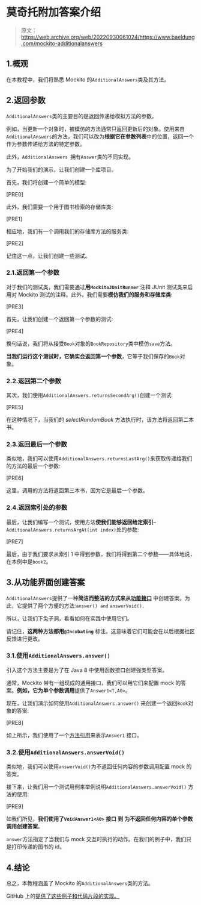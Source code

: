 # 莫奇托附加答案介绍

> 原文：<https://web.archive.org/web/20220930061024/https://www.baeldung.com/mockito-additionalanswers>

## 1.概观

在本教程中，我们将熟悉 Mockito 的`AdditionalAnswers`类及其方法。

## 2.返回参数

`AdditionalAnswers`类的主要目的是返回传递给模拟方法的参数。

例如，当更新一个对象时，被模仿的方法通常只返回更新后的对象。使用来自`AdditionalAnswers`的方法，我们可以改为**根据它在参数列表**中的位置，返回一个作为参数传递给方法的特定参数。

此外，`AdditionalAnswers `拥有`Answer`类的不同实现。

为了开始我们的演示，让我们创建一个库项目。

首先，我们将创建一个简单的模型:

[PRE0]

此外，我们需要一个用于图书检索的存储库类:

[PRE1]

相应地，我们有一个调用我们的存储库方法的服务类:

[PRE2]

记住这一点，让我们创建一些测试。

### 2.1.返回第一个参数

对于我们的测试类，我们需要通过**用`MockitoJUnitRunner`** 注释 JUnit 测试类来启用对 Mockito 测试的注释。此外，我们需要**模仿我们的服务和存储库类**:

[PRE3]

首先，让我们创建一个返回第一个参数的测试:

[PRE4]

换句话说，我们将从接受`Book`对象的`BookRepository`类中模仿`save`方法。

**当我们运行这个测试时，它确实会返回第一个参数**，它等于我们保存的`Book`对象。

### 2.2.返回第二个参数

其次，我们使用`AdditionalAnswers.returnsSecondArg()`创建一个测试:

[PRE5]

在这种情况下，当我们的 *selectRandomBook* 方法执行时，该方法将返回第二本书。

### 2.3.返回最后一个参数

类似地，我们可以使用`AdditionalAnswers.returnsLastArg()`来获取传递给我们的方法的最后一个参数:

[PRE6]

这里，调用的方法将返回第三本书，因为它是最后一个参数。

### 2.4.返回索引处的参数

最后，让我们编写一个测试，使用方法**使我们能够返回给定索引**–`AdditionalAnswers.returnsArgAt(int index)`处的参数:

[PRE7]

最后，由于我们要求从索引 1 中得到参数，我们将得到第二个参数——具体地说，在本例中是`book2`。

## 3.从功能界面创建答案

`AdditionalAnswers`提供了一种**简洁而整洁的方式来从[功能接口](/web/20220706105622/https://www.baeldung.com/java-8-functional-interfaces)** 中创建答案。为此，它提供了两个方便的方法:`answer() and` `answerVoid().`

所以，让我们下兔子洞，看看如何在实践中使用它们。

请记住，**这两种方法都用`@Incubating`** 标注。这意味着它们可能会在以后根据社区反馈进行更改。

### 3.1.使用`AdditionalAnswers.answer()`

引入这个方法主要是为了在 Java 8 中使用函数接口创建强类型答案。

通常，Mockito 带有一组现成的通用接口，我们可以用它们来配置 mock 的答案。**例如，它为单个参数调用**提供了`Answer1<T,A0>`。

现在，让我们演示如何使用`AdditionalAnswers.answer()` 来创建一个返回`Book`对象的答案:

[PRE8]

如上所示，我们使用了一个[方法引用](/web/20220706105622/https://www.baeldung.com/java-method-references)来表示`Answer1` 接口。

### 3.2.使用`AdditionalAnswers.answerVoid()`

类似地，我们可以使用`answerVoid()`为不返回任何内容的参数调用配置 mock 的答案。

接下来，让我们用一个测试用例来举例说明`AdditionalAnswers.answerVoid()` 方法的使用:

[PRE9]

如我们所见，**我们使用了`VoidAnswer1<A0>`** **接口** **到** **为不返回任何内容的单个参数调用创建答案**。

`answer`方法指定了当我们与 mock 交互时执行的动作。在我们的例子中，我们只是打印传递的图书的 id。

## 4.结论

总之，本教程涵盖了 Mockito 的`AdditionalAnswers`类的方法。

GitHub 上的[提供了这些例子和代码片段的实现。](https://web.archive.org/web/20220706105622/https://github.com/eugenp/tutorials/tree/master/testing-modules/mockito-2)